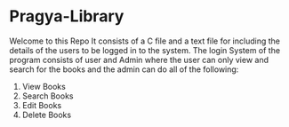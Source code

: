 # Pragya-Library
Welcome to this Repo
It consists of a C file and a text file for including the details of the users to be logged in to the system.
The login System of the program consists of user and Admin where the user can only view and search for the books and the admin can do all of
the following:

1. View Books
2. Search Books
3. Edit Books
4. Delete Books
